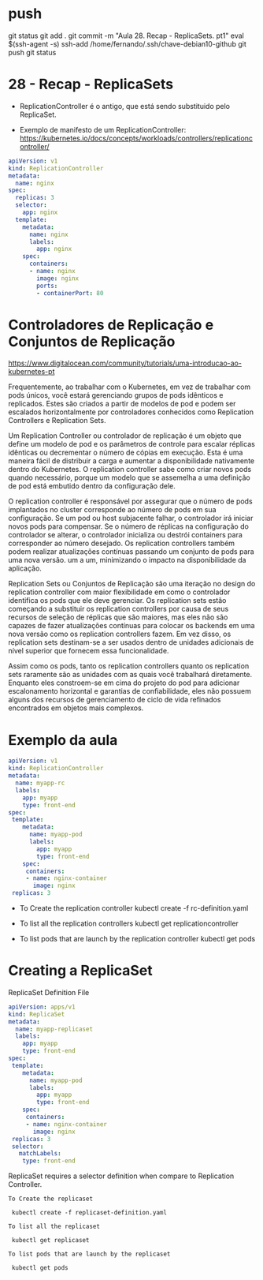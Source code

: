 
# ##############################################################################################################################################################
# ##############################################################################################################################################################
# ##############################################################################################################################################################
# ##############################################################################################################################################################
# push
git status
git add .
git commit -m "Aula 28. Recap - ReplicaSets. pt1"
eval $(ssh-agent -s)
ssh-add /home/fernando/.ssh/chave-debian10-github
git push
git status


# ##############################################################################################################################################################
# ##############################################################################################################################################################
# ##############################################################################################################################################################
# ##############################################################################################################################################################
# 28 - Recap - ReplicaSets

- ReplicationController é o antigo, que está sendo substituido pelo ReplicaSet.

- Exemplo de manifesto de um ReplicationController:
<https://kubernetes.io/docs/concepts/workloads/controllers/replicationcontroller/>

~~~~yaml
apiVersion: v1
kind: ReplicationController
metadata:
  name: nginx
spec:
  replicas: 3
  selector:
    app: nginx
  template:
    metadata:
      name: nginx
      labels:
        app: nginx
    spec:
      containers:
      - name: nginx
        image: nginx
        ports:
        - containerPort: 80
~~~~



# Controladores de Replicação e Conjuntos de Replicação

<https://www.digitalocean.com/community/tutorials/uma-introducao-ao-kubernetes-pt>

Frequentemente, ao trabalhar com o Kubernetes, em vez de trabalhar com pods únicos, você estará gerenciando grupos de pods idênticos e replicados. Estes são criados a partir de modelos de pod e podem ser escalados horizontalmente por controladores conhecidos como Replication Controllers e Replication Sets.

Um Replication Controller ou controlador de replicação é um objeto que define um modelo de pod e os parâmetros de controle para escalar réplicas idênticas ou decrementar o número de cópias em execução. Esta é uma maneira fácil de distribuir a carga e aumentar a disponibilidade nativamente dentro do Kubernetes. O replication controller sabe como criar novos pods quando necessário, porque um modelo que se assemelha a uma definição de pod está embutido dentro da configuração dele.

O replication controller é responsável por assegurar que o número de pods implantados no cluster corresponde ao número de pods em sua configuração. Se um pod ou host subjacente falhar, o controlador irá iniciar novos pods para compensar. Se o número de réplicas na configuração do controlador se alterar, o controlador inicializa ou destrói containers para corresponder ao número desejado. Os replication controllers também podem realizar atualizações contínuas passando um conjunto de pods para uma nova versão. um a um, minimizando o impacto na disponibilidade da aplicação.

Replication Sets ou Conjuntos de Replicação são uma iteração no design do replication controller com maior flexibilidade em como o controlador identifica os pods que ele deve gerenciar. Os replication sets estão começando a substituir os replication controllers por causa de seus recursos de seleção de réplicas que são maiores, mas eles não são capazes de fazer atualizações contínuas para colocar os backends em uma nova versão como os replication controllers fazem. Em vez disso, os replication sets destinam-se a ser usados dentro de unidades adicionais de nível superior que fornecem essa funcionalidade.

Assim como os pods, tanto os replication controllers quanto os replication sets raramente são as unidades com as quais você trabalhará diretamente. Enquanto eles constroem-se em cima do projeto do pod para adicionar escalonamento horizontal e garantias de confiabilidade, eles não possuem alguns dos recursos de gerenciamento de ciclo de vida refinados encontrados em objetos mais complexos.







# Exemplo da aula

~~~~yaml
apiVersion: v1
kind: ReplicationController
metadata:
  name: myapp-rc
  labels:
    app: myapp
    type: front-end
spec:
 template:
    metadata:
      name: myapp-pod
      labels:
        app: myapp
        type: front-end
    spec:
     containers:
     - name: nginx-container
       image: nginx
 replicas: 3
~~~~


- To Create the replication controller
kubectl create -f rc-definition.yaml

- To list all the replication controllers
kubectl get replicationcontroller

- To list pods that are launch by the replication controller
kubectl get pods



# Creating a ReplicaSet
ReplicaSet Definition File

~~~~yaml
apiVersion: apps/v1
kind: ReplicaSet
metadata:
  name: myapp-replicaset
  labels:
    app: myapp
    type: front-end
spec:
 template:
    metadata:
      name: myapp-pod
      labels:
        app: myapp
        type: front-end
    spec:
     containers:
     - name: nginx-container
       image: nginx
 replicas: 3
 selector:
   matchLabels:
    type: front-end
~~~~



ReplicaSet requires a selector definition when compare to Replication Controller.

    To Create the replicaset

     kubectl create -f replicaset-definition.yaml

    To list all the replicaset

     kubectl get replicaset

    To list pods that are launch by the replicaset

     kubectl get pods

